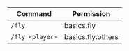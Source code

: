 | Command         | Permission        |
|-----------------|-------------------|
| `/fly`          | basics.fly        |
| `/fly <player>` | basics.fly.others |